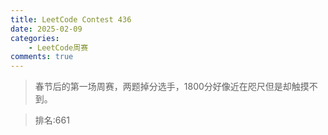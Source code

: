 ```yaml
---
title: LeetCode Contest 436
date: 2025-02-09
categories:
    - LeetCode周赛
comments: true
---
```


>春节后的第一场周赛，两题掉分选手，1800分好像近在咫尺但是却触摸不到。

>排名:661

<!-- more -->
